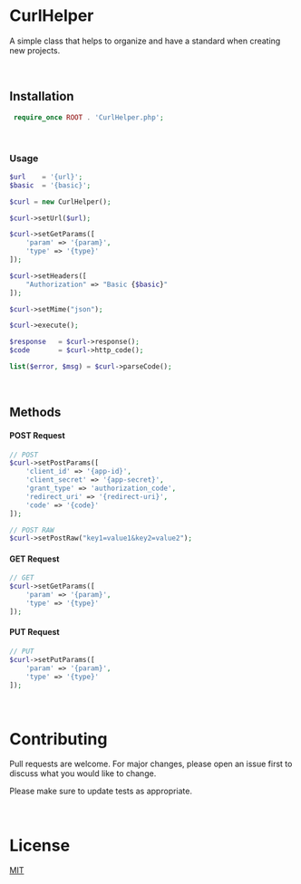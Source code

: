 # CurlHelper

A simple class that helps to organize and have a standard when creating new projects.

<br/>

## Installation

```php
 require_once ROOT . 'CurlHelper.php';
```

<br/>

### Usage

```php
$url    = '{url}';
$basic  = '{basic}';

$curl = new CurlHelper();

$curl->setUrl($url);

$curl->setGetParams([
    'param' => '{param}',
    'type' => '{type}'
]);

$curl->setHeaders([
    "Authorization" => "Basic {$basic}"
]);

$curl->setMime("json");

$curl->execute();

$response   = $curl->response();
$code       = $curl->http_code();

list($error, $msg) = $curl->parseCode();

```
<br/>

## Methods

#### POST Request

```php
// POST
$curl->setPostParams([
    'client_id' => '{app-id}',
    'client_secret' => '{app-secret}',
    'grant_type' => 'authorization_code',
    'redirect_uri' => '{redirect-uri}',
    'code' => '{code}'
]);

// POST RAW
$curl->setPostRaw("key1=value1&key2=value2");
```

#### GET Request

```php
// GET
$curl->setGetParams([
    'param' => '{param}',
    'type' => '{type}'
]);
```

#### PUT Request


```php
// PUT
$curl->setPutParams([
    'param' => '{param}',
    'type' => '{type}'
]);
```

<br/>

# Contributing
Pull requests are welcome. For major changes, please open an issue first to discuss what you would like to change.

Please make sure to update tests as appropriate.

<br/>

# License
[MIT](https://github.com/AdrianVillamayor/CurlHelper/blob/master/LICENSE)

